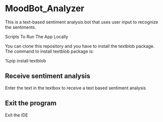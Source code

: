 # MoodBot_Analyzer
This is a text-based sentiment analysis bot that uses user input to recognize the sentiments.

Scripts To Run The App Locally

You can clone this repository and you have to install the textblob package. The command to install textblob package is:

%pip install textblob



## Receive sentiment analysis
Enter the text in the textbox to receive a text based sentiment analysis


## Exit the program
Exit the IDE

